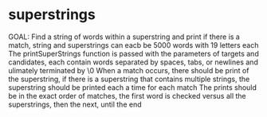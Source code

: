 # superstrings
GOAL:
Find a string of words within a superstring and print if there is a match, string and superstrings can eacb be 5000 words with 19 letters each
The printSuperStrings function is passed with the parameters of targets and candidates, each contain words separated by spaces, tabs, or newlines and ulimately terminated by \0
When a match occurs, there should be print of the superstring, if there is a superstring that contains multiple strings, the superstring should be printed each a time for each match
The prints should be in the exact order of matches, the first word is checked versus all the superstrings, then the next, until the end

